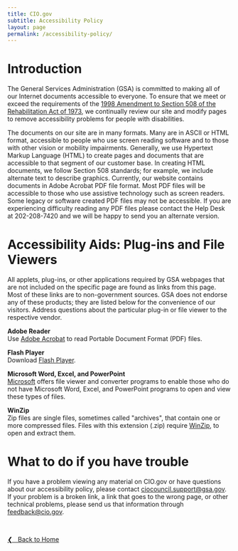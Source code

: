 ```yaml
---
title: CIO.gov
subtitle: Accessibility Policy
layout: page
permalink: /accessibility-policy/
---
```


# Introduction
The General Services Administration (GSA) is committed to making all of our Internet documents accessible to everyone. To ensure that we meet or exceed the requirements of the [1998 Amendment to Section 508 of the Rehabilitation Act of 1973](http://www.section508.gov/index.cfm?FuseAction=Content&ID=3), we continually review our site and modify pages to remove accessibility problems for people with disabilities.

The documents on our site are in many formats. Many are in ASCII or HTML format, accessible to people who use screen reading software and to those with other vision or mobility impairments. Generally, we use Hypertext Markup Language (HTML) to create pages and documents that are accessible to that segment of our customer base. In creating HTML documents, we follow Section 508 standards; for example, we include alternate text to describe graphics. Currently, our website contains documents in Adobe Acrobat PDF file format. Most PDF files will be accessible to those who use assistive technology such as screen readers. Some legacy or software created PDF files may not be accessible. If you are experiencing difficulty reading any PDF files please contact the Help Desk at 202-208-7420 and we will be happy to send you an alternate version.

# Accessibility Aids: Plug-ins and File Viewers
All applets, plug-ins, or other applications required by GSA webpages that are not included on the specific page are found as links from this page. Most of these links are to non-government sources. GSA does not endorse any of these products; they are listed below for the convenience of our visitors. Address questions about the particular plug-in or file viewer to the respective vendor.

**Adobe Reader**<br/>
Use [Adobe Acrobat](http://www.adobe.com/products/acrobat/alternate.html#50enu) to read Portable Document Format (PDF) files.

**Flash Player**<br/>
Download [Flash Player](http://get.adobe.com/flashplayer/).

**Microsoft Word, Excel, and PowerPoint**<br/>
[Microsoft](https://www.microsoft.com/en-us/accessibility) offers file viewer and converter programs to enable those who do not have Microsoft Word, Excel, and PowerPoint programs to open and view these types of files.

**WinZip**<br/>
Zip files are single files, sometimes called "archives", that contain one or more compressed files. Files with this extension (.zip) require [WinZip](http://www.winzip.com/downwz.htm), to open and extract them.<br/>

# What to do if you have trouble
If you have a problem viewing any material on CIO.gov or have questions about our accessibility policy, please contact [ciocouncil.support@gsa.gov](mailto:ciocouncil.support@gsa.gov). If your problem is a broken link, a link that goes to the wrong page, or other technical problems, please send us that information through [feedback@cio.gov](mailto:feedback@cio.gov).

&nbsp;

<a href="{{site.baseurl}}">&#10094; &nbsp; Back to Home</a><br>
